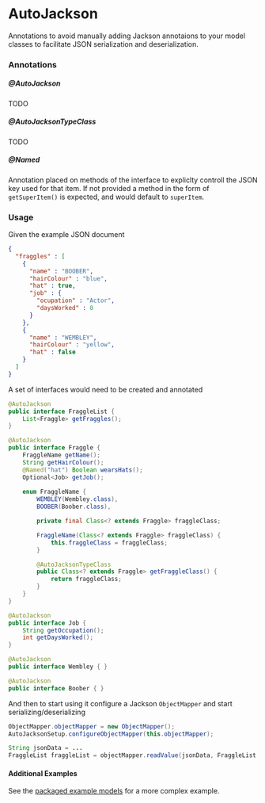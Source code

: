 # AutoJackson
Annotations to avoid manually adding Jackson annotaions to your model classes
to facilitate JSON serialization and deserialization.


### Annotations
##### @AutoJackson
TODO
##### @AutoJacksonTypeClass
TODO
##### @Named
Annotation placed on methods of the interface to expliclty controll the
JSON key used for that item. If not provided a method in the form of
`getSuperItem()` is expected, and would default to `superItem`.

### Usage
Given the example JSON document
```json
{
  "fraggles" : [
    {
      "name" : "BOOBER",
      "hairColour" : "blue",
      "hat" : true,
      "job" : {
        "ocupation" : "Actor",
        "daysWorked" : 0
      }
    },
    {
      "name" : "WEMBLEY",
      "hairColour" : "yellow",
      "hat" : false
    }
  ]
}
```

A set of interfaces would need to be created and annotated
```java
@AutoJackson
public interface FraggleList {
    List<Fraggle> getFraggles();
}
```
```java
@AutoJackson
public interface Fraggle {
    FraggleName getName();
    String getHairColour();
    @Named("hat") Boolean wearsHats();
    Optional<Job> getJob();
    
    enum FraggleName {
        WEMBLEY(Wembley.class),
        BOOBER(Boober.class),

        private final Class<? extends Fraggle> fraggleClass;

        FraggleName(Class<? extends Fraggle> fraggleClass) {
            this.fraggleClass = fraggleClass;
        }

        @AutoJacksonTypeClass
        public Class<? extends Fraggle> getFraggleClass() {
            return fraggleClass;
        }
    }
}
```
```java
@AutoJackson
public interface Job {
    String getOccupation();
    int getDaysWorked();
}
```
```java
@AutoJackson
public interface Wembley { }
```
```java
@AutoJackson
public interface Boober { }
```

And then to start using it configure a Jackson `ObjectMapper` and start serializing/deserializing
```java
ObjectMapper.objectMapper = new ObjectMapper();
AutoJacksonSetup.configureObjectMapper(this.objectMapper);

String jsonData = ...
FraggleList fraggleList = objectMapper.readValue(jsonData, FraggleList.class);
```

#### Additional Examples
See the [packaged example models](/examples/src/main/java/peckb1/examples/model) for a more complex example.

